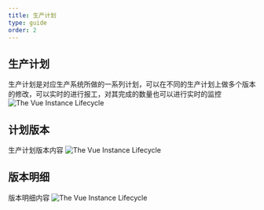 ```yaml
---
title: 生产计划
type: guide
order: 2
---
```


## 生产计划

生产计划是对应生产系统所做的一系列计划，可以在不同的生产计划上做多个版本的修改，可以实时的进行报工，对其完成的数量也可以进行实时的监控
![The Vue Instance Lifecycle](/images/plan.png)
## 计划版本
生产计划版本内容
![The Vue Instance Lifecycle](/images/planVersion.png)

## 版本明细
版本明细内容
![The Vue Instance Lifecycle](/images/planVersionDetail.png)

<script>
var app5 = new Vue({
  el: '#app-5',
  data: {
    message: 'Hello Vue.js!'
  },
  methods: {
    reverseMessage: function () {
      this.message = this.message.split('').reverse().join('')
    }
  }
})
</script>

<script>
Vue.component('todo-item', {
  props: ['todo'],
  template: '<li>{{ todo.text }}</li>'
})
var app7 = new Vue({
  el: '#app-7',
  data: {
    groceryList: [
      { id: 0, text: 'Vegetables' },
      { id: 1, text: 'Cheese' },
      { id: 2, text: 'Whatever else humans are supposed to eat' }
    ]
  }
})
</script>
